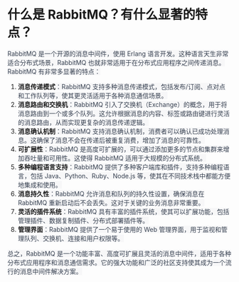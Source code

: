 # 什么是 RabbitMQ？有什么显著的特点？

<font style="color:rgb(55, 65, 81);background-color:rgb(247, 247, 248);">RabbitMQ 是一个开源的消息中间件，使用 Erlang 语言开发。这种语言天生非常适合分布式场景，RabbitMQ 也就非常适用于在分布式应用程序之间传递消息。RabbitMQ 有非常多显著的特点：</font>

1. **<font style="background-color:rgb(247, 247, 248);">消息传递模式</font>**<font style="color:rgb(55, 65, 81);background-color:rgb(247, 247, 248);">：RabbitMQ 支持多种消息传递模式，包括发布/订阅、点对点和工作队列等，使其更灵活适用于各种消息通信场景。</font>
2. **<font style="background-color:rgb(247, 247, 248);">消息路由和交换机</font>**<font style="color:rgb(55, 65, 81);background-color:rgb(247, 247, 248);">：RabbitMQ 引入了交换机（Exchange）的概念，用于将消息路由到一个或多个队列。这允许根据消息的内容、标签或路由键进行灵活的消息路由，从而实现更复杂的消息传递逻辑。</font>
3. **<font style="background-color:rgb(247, 247, 248);">消息确认机制</font>**<font style="color:rgb(55, 65, 81);background-color:rgb(247, 247, 248);">：RabbitMQ 支持消息确认机制，消费者可以确认已成功处理消息。这确保了消息不会在传递后被重复消费，增加了消息的可靠性。</font>
4. **<font style="background-color:rgb(247, 247, 248);">可扩展性</font>**<font style="color:rgb(55, 65, 81);background-color:rgb(247, 247, 248);">：RabbitMQ 是高度可扩展的，可以通过添加更多的节点和集群来增加吞吐量和可用性。这使得 RabbitMQ 适用于大规模的分布式系统。</font>
5. **<font style="background-color:rgb(247, 247, 248);">多种编程语言支持</font>**<font style="color:rgb(55, 65, 81);background-color:rgb(247, 247, 248);">：RabbitMQ 提供了多种客户端库和插件，支持多种编程语言，包括 Java、Python、Ruby、Node.js 等，使其在不同技术栈中都能方便地集成和使用。</font>
6. **<font style="background-color:rgb(247, 247, 248);">消息持久性</font>**<font style="color:rgb(55, 65, 81);background-color:rgb(247, 247, 248);">：RabbitMQ 允许消息和队列的持久性设置，确保消息在 RabbitMQ 重新启动后不会丢失。这对于关键的业务消息非常重要。</font>
7. **<font style="background-color:rgb(247, 247, 248);">灵活的插件系统</font>**<font style="color:rgb(55, 65, 81);background-color:rgb(247, 247, 248);">：RabbitMQ 具有丰富的插件系统，使其可以扩展功能，包括管理插件、数据复制插件、分布式部署插件等。</font>
8. **<font style="background-color:rgb(247, 247, 248);">管理界面</font>**<font style="color:rgb(55, 65, 81);background-color:rgb(247, 247, 248);">：RabbitMQ 提供了一个易于使用的 Web 管理界面，用于监视和管理队列、交换机、连接和用户权限等。</font>

<font style="color:rgb(55, 65, 81);background-color:rgb(247, 247, 248);">总之，RabbitMQ 是一个功能丰富、高度可扩展且灵活的消息中间件，适用于各种分布式应用程序和消息通信需求。它的强大功能和广泛的社区支持使其成为一个流行的消息中间件解决方案。</font>

